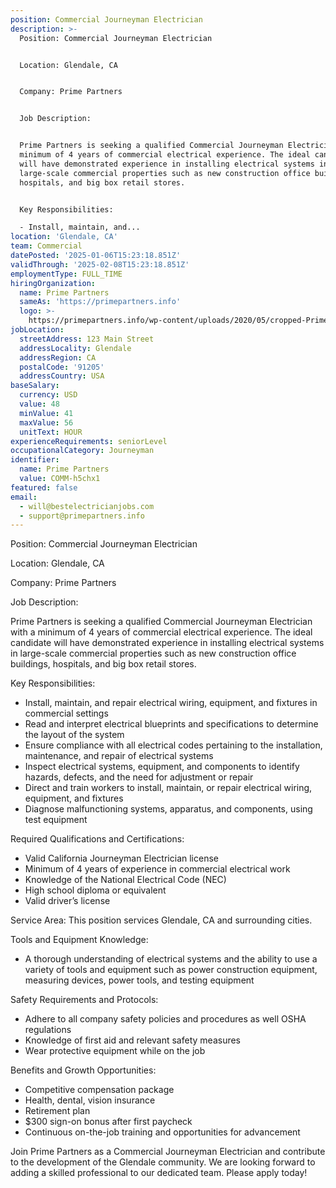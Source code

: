 ```yaml
---
position: Commercial Journeyman Electrician
description: >-
  Position: Commercial Journeyman Electrician


  Location: Glendale, CA


  Company: Prime Partners


  Job Description:


  Prime Partners is seeking a qualified Commercial Journeyman Electrician with a
  minimum of 4 years of commercial electrical experience. The ideal candidate
  will have demonstrated experience in installing electrical systems in
  large-scale commercial properties such as new construction office buildings,
  hospitals, and big box retail stores. 


  Key Responsibilities:

  - Install, maintain, and...
location: 'Glendale, CA'
team: Commercial
datePosted: '2025-01-06T15:23:18.851Z'
validThrough: '2025-02-08T15:23:18.851Z'
employmentType: FULL_TIME
hiringOrganization:
  name: Prime Partners
  sameAs: 'https://primepartners.info'
  logo: >-
    https://primepartners.info/wp-content/uploads/2020/05/cropped-Prime-Partners-Logo-NO-BG-1-1.png
jobLocation:
  streetAddress: 123 Main Street
  addressLocality: Glendale
  addressRegion: CA
  postalCode: '91205'
  addressCountry: USA
baseSalary:
  currency: USD
  value: 48
  minValue: 41
  maxValue: 56
  unitText: HOUR
experienceRequirements: seniorLevel
occupationalCategory: Journeyman
identifier:
  name: Prime Partners
  value: COMM-h5chx1
featured: false
email:
  - will@bestelectricianjobs.com
  - support@primepartners.info
---
```




Position: Commercial Journeyman Electrician

Location: Glendale, CA

Company: Prime Partners

Job Description:

Prime Partners is seeking a qualified Commercial Journeyman Electrician with a minimum of 4 years of commercial electrical experience. The ideal candidate will have demonstrated experience in installing electrical systems in large-scale commercial properties such as new construction office buildings, hospitals, and big box retail stores. 

Key Responsibilities:
- Install, maintain, and repair electrical wiring, equipment, and fixtures in commercial settings
- Read and interpret electrical blueprints and specifications to determine the layout of the system
- Ensure compliance with all electrical codes pertaining to the installation, maintenance, and repair of electrical systems
- Inspect electrical systems, equipment, and components to identify hazards, defects, and the need for adjustment or repair
- Direct and train workers to install, maintain, or repair electrical wiring, equipment, and fixtures
- Diagnose malfunctioning systems, apparatus, and components, using test equipment

Required Qualifications and Certifications:
- Valid California Journeyman Electrician license
- Minimum of 4 years of experience in commercial electrical work
- Knowledge of the National Electrical Code (NEC)
- High school diploma or equivalent 
- Valid driver’s license

Service Area:
This position services Glendale, CA and surrounding cities.

Tools and Equipment Knowledge:
- A thorough understanding of electrical systems and the ability to use a variety of tools and equipment such as power construction equipment, measuring devices, power tools, and testing equipment

Safety Requirements and Protocols:
- Adhere to all company safety policies and procedures as well OSHA regulations
- Knowledge of first aid and relevant safety measures
- Wear protective equipment while on the job

Benefits and Growth Opportunities:
- Competitive compensation package
- Health, dental, vision insurance
- Retirement plan
- $300 sign-on bonus after first paycheck
- Continuous on-the-job training and opportunities for advancement

Join Prime Partners as a Commercial Journeyman Electrician and contribute to the development of the Glendale community. We are looking forward to adding a skilled professional to our dedicated team. Please apply today!
